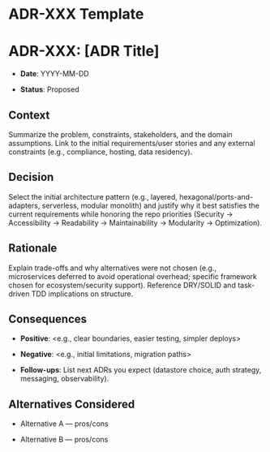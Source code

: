 # ADR-XXX Template

# ADR-XXX: [ADR Title]

- **Date**: YYYY-MM-DD

- **Status**: Proposed

## Context

Summarize the problem, constraints, stakeholders, and the domain assumptions. Link to the initial requirements/user stories and any external constraints (e.g., compliance, hosting, data residency).

## Decision

Select the initial architecture pattern (e.g., layered, hexagonal/ports-and-adapters, serverless, modular monolith) and justify why it best satisfies the current requirements while honoring the repo priorities (Security → Accessibility → Readability → Maintainability → Modularity → Optimization).

## Rationale

Explain trade-offs and why alternatives were not chosen (e.g., microservices deferred to avoid operational overhead; specific framework chosen for ecosystem/security support). Reference DRY/SOLID and task-driven TDD implications on structure.

## Consequences

- **Positive**: <e.g., clear boundaries, easier testing, simpler deploys>

- **Negative**: <e.g., initial limitations, migration paths>

- **Follow-ups**: List next ADRs you expect (datastore choice, auth strategy, messaging, observability).

## Alternatives Considered

- Alternative A — pros/cons

- Alternative B — pros/cons


